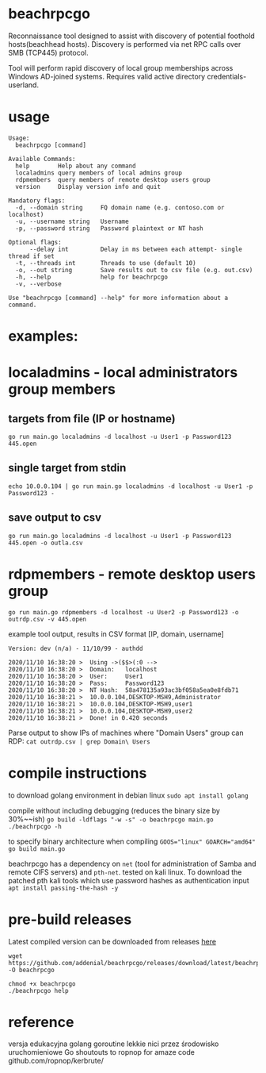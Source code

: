 # beachrpcgo
Reconnaissance tool designed to assist with discovery of potential foothold hosts(beachhead hosts). Discovery is performed via net RPC calls over SMB (TCP445) protocol.

Tool will perform rapid discovery of local group memberships across Windows AD-joined systems. Requires valid active directory credentials- userland.

# usage

```
Usage:
  beachrpcgo [command]

Available Commands:
  help        Help about any command
  localadmins query members of local admins group
  rdpmembers  query members of remote desktop users group
  version     Display version info and quit
```

```
Mandatory flags:
  -d, --domain string     FQ domain name (e.g. contoso.com or localhost)
  -u, --username string   Username
  -p, --password string   Password plaintext or NT hash

Optional flags:
      --delay int         Delay in ms between each attempt- single thread if set
  -t, --threads int       Threads to use (default 10)
  -o, --out string        Save results out to csv file (e.g. out.csv)
  -h, --help              help for beachrpcgo
  -v, --verbose

Use "beachrpcgo [command] --help" for more information about a command.  
```


# examples:
# localadmins - local administrators group members
## targets from file (IP or hostname)
```
go run main.go localadmins -d localhost -u User1 -p Password123 445.open
```

## single target from stdin
```
echo 10.0.0.104 | go run main.go localadmins -d localhost -u User1 -p Password123 -
```

## save output to csv
```
go run main.go localadmins -d localhost -u User1 -p Password123 445.open -o outla.csv
```

# rdpmembers - remote desktop users group
```
go run main.go rdpmembers -d localhost -u User2 -p Password123 -o outrdp.csv -v 445.open
```

example tool output, results in CSV format [IP, domain, username]
```
Version: dev (n/a) - 11/10/99 - authdd

2020/11/10 16:38:20 >  Using ->($$>(:0 -->
2020/11/10 16:38:20 >  Domain:   localhost
2020/11/10 16:38:20 >  User:     User1
2020/11/10 16:38:20 >  Pass:     Password123
2020/11/10 16:38:20 >  NT Hash:  58a478135a93ac3bf058a5ea0e8fdb71
2020/11/10 16:38:21 >  10.0.0.104,DESKTOP-MSH9,Administrator
2020/11/10 16:38:21 >  10.0.0.104,DESKTOP-MSH9,user1
2020/11/10 16:38:21 >  10.0.0.104,DESKTOP-MSH9,user2
2020/11/10 16:38:21 >  Done! in 0.420 seconds
```
Parse output to show IPs of machines where "Domain Users" group can RDP:
`cat outrdp.csv | grep Domain\ Users`

# compile instructions
to download golang environment in debian linux `sudo apt install golang`

compile without including debugging (reduces the binary size by 30%~~ish)
`go build -ldflags "-w -s" -o beachrpcgo main.go`
`./beachrpcgo -h`

to specify binary architecture when compiling
`GOOS="linux" GOARCH="amd64" go build main.go`

beachrpcgo has a dependency on `net` (tool for administration of Samba and remote CIFS servers) and `pth-net`. tested on kali linux.
To download the patched pth kali tools which use password hashes as authentication input `apt install passing-the-hash -y`

# pre-build releases
Latest compiled version can be downloaded from releases [here](https://github.com/addenial/beachrpcgo/releases)

```
wget https://github.com/addenial/beachrpcgo/releases/download/latest/beachrpcgo -O beachrpcgo

chmod +x beachrpcgo
./beachrpcgo help
```
# reference
versja edukacyjna golang
goroutine lekkie nici przez środowisko uruchomieniowe Go
shoutouts to ropnop for amaze code github.com/ropnop/kerbrute/
